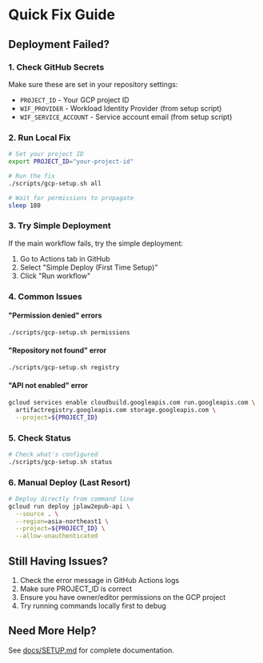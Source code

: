 # Quick Fix Guide

## Deployment Failed?

### 1. Check GitHub Secrets

Make sure these are set in your repository settings:
- `PROJECT_ID` - Your GCP project ID
- `WIF_PROVIDER` - Workload Identity Provider (from setup script)
- `WIF_SERVICE_ACCOUNT` - Service account email (from setup script)

### 2. Run Local Fix

```bash
# Set your project ID
export PROJECT_ID="your-project-id"

# Run the fix
./scripts/gcp-setup.sh all

# Wait for permissions to propagate
sleep 180
```

### 3. Try Simple Deployment

If the main workflow fails, try the simple deployment:
1. Go to Actions tab in GitHub
2. Select "Simple Deploy (First Time Setup)"
3. Click "Run workflow"

### 4. Common Issues

#### "Permission denied" errors
```bash
./scripts/gcp-setup.sh permissions
```

#### "Repository not found" error
```bash
./scripts/gcp-setup.sh registry
```

#### "API not enabled" error
```bash
gcloud services enable cloudbuild.googleapis.com run.googleapis.com \
  artifactregistry.googleapis.com storage.googleapis.com \
  --project=${PROJECT_ID}
```

### 5. Check Status

```bash
# Check what's configured
./scripts/gcp-setup.sh status
```

### 6. Manual Deploy (Last Resort)

```bash
# Deploy directly from command line
gcloud run deploy jplaw2epub-api \
  --source . \
  --region=asia-northeast1 \
  --project=${PROJECT_ID} \
  --allow-unauthenticated
```

## Still Having Issues?

1. Check the error message in GitHub Actions logs
2. Make sure PROJECT_ID is correct
3. Ensure you have owner/editor permissions on the GCP project
4. Try running commands locally first to debug

## Need More Help?

See [docs/SETUP.md](docs/SETUP.md) for complete documentation.